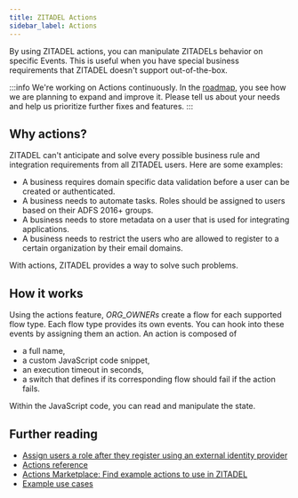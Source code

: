 ```yaml
---
title: ZITADEL Actions
sidebar_label: Actions
---
```


By using ZITADEL actions, you can manipulate ZITADELs behavior on specific Events.
This is useful when you have special business requirements that ZITADEL doesn't support out-of-the-box.

:::info
We're working on Actions continuously. In the [roadmap](https://zitadel.com/roadmap), you see how we are planning to expand and improve it. Please tell us about your needs and help us prioritize further fixes and features. 
:::

## Why actions?
ZITADEL can't anticipate and solve every possible business rule and integration requirements from all ZITADEL users. Here are some examples:
- A business requires domain specific data validation before a user can be created or authenticated.
- A business needs to automate tasks. Roles should be assigned to users based on their ADFS 2016+ groups.
- A business needs to store metadata on a user that is used for integrating applications. 
- A business needs to restrict the users who are allowed to register to a certain organization by their email domains.

With actions, ZITADEL provides a way to solve such problems.

## How it works
Using the actions feature, *ORG_OWNERs* create a flow for each supported flow type.
Each flow type provides its own events.
You can hook into these events by assigning them an action.
An action is composed of
* a full name,
* a custom JavaScript code snippet,
* an execution timeout in seconds,
* a switch that defines if its corresponding flow should fail if the action fails.

Within the JavaScript code, you can read and manipulate the state.

## Further reading

- [Assign users a role after they register using an external identity provider](/guides/manage/customize/behavior)
- [Actions reference](/apis/actions/introduction#action)
- [Actions Marketplace: Find example actions to use in ZITADEL](https://github.com/zitadel/actions)
- [Example use cases](/apis/actions/code-examples)
